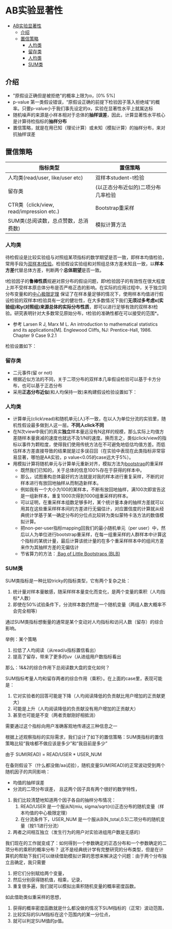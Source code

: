 # AB实验显著性
- [AB实验显著性](#ab%e5%ae%9e%e9%aa%8c%e6%98%be%e8%91%97%e6%80%a7)
  - [介绍](#%e4%bb%8b%e7%bb%8d)
  - [置信策略](#%e7%bd%ae%e4%bf%a1%e7%ad%96%e7%95%a5)
    - [人均类](#%e4%ba%ba%e5%9d%87%e7%b1%bb)
    - [留存类](#%e7%95%99%e5%ad%98%e7%b1%bb)
    - [人均类](#%e4%ba%ba%e5%9d%87%e7%b1%bb-1)
    - [SUM类](#sum%e7%b1%bb)
## 介绍
- "原假设正确但是被拒绝"的概率上限为α，[0% 5%]
 - p-value 第一类假设错误，“原假设正确的前提下检验因子落入拒绝域”的概率。只要p-value小于我们事先设定的α，实验在显著性水平上就属达标
- 随机噪声的来源是小样本相对于总体的**抽样误差**，因此，计算显著性水平核心是计算待检指标的**抽样分布**
- 置信策略，就是在用已知（理论计算）或未知（模拟计算）的抽样分布，来对抗抽样误差

## 置信策略

| 指标类型                                 | 置信策略                           |
|------------------------------------------|------------------------------------|
| 人均类(read/user, like/user etc)         | 双样本student-t检验                |
| 留存类                                   | (以正态分布近似的)二项分布几率检验 |
| CTR类（click/view, read/impression etc.) | Bootstrap重采样                    |
| SUM类(总阅读数，总点赞数，总消费数)      | 模拟计算方法                       |

### 人均类
待检假设是比较实验组与对照组某项指标的数学期望是否一致，即样本均值检验，常用手段为[双样本t检验](https://en.wikipedia.org/wiki/Student%27s_t-test)。检验假设实验组和对照组总体方差未知且一致，以**样本方差**代替总体方差，判断两个**总体期望**是否一致。

t检验因子的**鲁棒性质**规避对原分布的假设问题，即t检验因子的有效性在很大程度上并不受样本原总体分布是否严格正态的影响。在实际的应用过程中，关于独立同分布变量和的[中心极限定理](https://en.wikipedia.org/wiki/Central_limit_theorem) 保证了在样本量足够的情况下，使用样本均值进行假设检验的双样本t检验具有一定的健壮性，在大多数情况下我们**无须过多考虑x(实验组)和y(对照组)来源总体的实际分布性质**，即可以进行足够有效的双样本t检验。研究表明针对大多数常见原始分布，t检验的准确性都在可以接受的范围*。
* 参考 Larsen R J, Marx M L. An introduction to mathematical statistics and its applications[M]. Englewood Cliffs, NJ: Prentice-Hall, 1986. Chapter 9 Case 9.2.1

检验设置如下：

### 留存类
- 二元事件(留 or not)
- 根据近似方法的不同，关于二项分布的双样本几率假设检验可以基于卡方分布，也可以基于正态分布
- 采用**正态分布近似**(和人均保持一致)来构建假设检验设置如下：
### 人均类
- 计算单元(click\read)和随机单元(人)不一致，在以人为单位分流的实验里，随机性假设最多做到人这一层。**不同人click不同**
- 在N次view中我们的真实**独立**样本量远没有N这样的规模，那么实际上均值方差随样本量衰减的速度也就远不及1/N的速度。换而言之，类似click/view的指标以事件为颗粒度，使得我们使用传统方法在不可避免地低估均值方差。而低估样本方差直接导致的结果就是过多误召回（在实验中表现在此类指标非常容易显著，哪怕是AA实验，p value<0.05的case远大于5%）。
- 用模拟计算将随机单元与计算单元重新对齐，模拟方法为[bootstrap](https://en.wikipedia.org/wiki/Bootstrapping_(statistics))的重采样
  - 既然我们已知的，关于总体的信息100%存在于获得的样本中。
  - 那么，试图重构总体最好的方法就是对我的样本进行重复采样，不断的对样本进行有放回地抽样从而制造新样本。
  - 例如我有一个大小为100的某样本，不断有放回地抽样，满100次即宣告这是一组新样本，重复1000次得到1000组重采样的样本。
  - 可以证明，在重采样本组数足够多时，某个统计量本身的抽样方差就可以用其在这些重采样样本间的方差进行无偏估计，对应置信度的计算就从经典统计学基于某一确定分布的分位点比较转为类似蒙特卡洛方法的数值模拟计算。
  - 把non-per-user指标mapping回我们的最小随机单元（per user）中，然后以人为单位进行bootstrap重采样，在每一组重采样的人群样本中计算这个指标的某统计量，最后计算该统计量的在多个重采样样本中的组间方差来作为其抽样方差的无偏估计
  - 节省算力的方法：[ Bag of Little Bootstraps (BLB)](https://arxiv.org/abs/1112.5016)

### SUM类
SUM类指标是一种比较tricky的指标类型，它有两个复杂之处：

1. 统计量对样本量敏感，随采样样本量变化而变化，是两个变量的乘积（人均指标*人数）
2. 即使在50%试验条件下，分流样本数仍然是一个随机变量（两组人数大概率不会完全相等）

通过SUM类指标想衡量的通常是某个变动对人均指标和访问人数（留存）的综合影响。

举例：某个策略

1. 拉低了人均阅读（从read/u指标置信看出）
2. 提高了留存，带来了更多的uv（从进组用户数指标看出

那么：1&&2的综合作用下总阅读数大盘的变化如何？

SUM指标考量人均和留存两者的综合作用（乘积）。在上面的case里，表现可能是：
   1. 它对实验者的回答可能是下降（人均阅读降低的负贡献比用户增加的正贡献更大）
   2. 可能是上升（人均阅读降低的负贡献没有用户增加的正贡献大）
   3. 甚至也可能是不变（两者贡献刚好相抵消）

需要通过这个指标向用户准确客观地传递这三种信息之一

根据上述观察指标的实际需求，我们设计了如下的置信策略：SUM类指标的置信策略比较“我啥都不做应该是多少”和“我目前是多少”

由于 SUM(READ) = READ/USER * USER_NUM

在备则假设下（什么都没做/aa试验），随机变量SUM(READ)的正常波动受到两个随机因子的共同影响：
  * 均值的抽样误差
  * 分流的二项分布误差，
且这两个因子具有两个很好的数学特性，
1. 我们比较清楚地知道两个因子各自的抽样分布情况：
     1. READ/USER 是一个服从N(miu, sigma/sqrt(n))正态分布的随机变量（样本均值的中心极限定理）
     2. 在分流条件下，USER_NUM 是一个服从B(N_total,0.5)二项分布的随机变量（按1:1进行分流）
2. 两者之间相互独立（发生行为的用户对实验进组用户数是无感的）

我们现在的工作就变成了：如何得到一个参数确定的正态分布和一个参数确定的二项分布的乘积的概率分布？
这不是经典统计学有完整研究的分布类型，但是在计算机的帮助下我们可以继续借助模拟计算的思想来解决这个问题：由于两个分布独立且确定，我只需要
  1. 把它们分别赋给两个变量，
  2. 然后分别获得随机值，相乘，记录，
  3. 重复很多遍，我们就可以模拟出乘积随机变量的概率密度函数。

如此借助类似重采样的思想，
  1. 获得的概率密度函数就是什么都没做的情况下SUM指标的（正常）波动范围，
  2. 比较实际的SUM指标在这个范围内的某一分位点，
  3. 就可以判定SUM值的p值。

